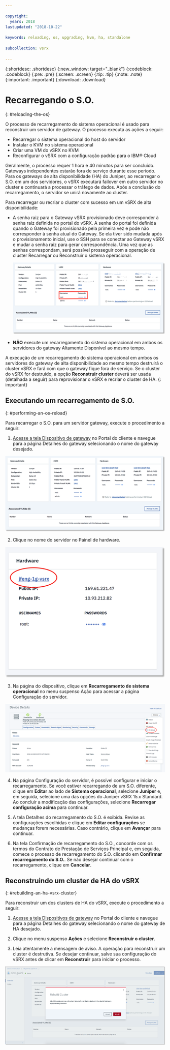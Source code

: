 ```yaml
---

copyright:
  years: 2018
lastupdated: "2018-10-22"

keywords: reloading, os, upgrading, kvm, ha, standalone

subcollection: vsrx

---
```


{:shortdesc: .shortdesc}
{:new_window: target="_blank"}
{:codeblock: .codeblock}
{:pre: .pre}
{:screen: .screen}
{:tip: .tip}
{:note: .note}
{:important: .important}
{:download: .download}

# Recarregando o S.O.
{: #reloading-the-os}

O processo de recarregamento do sistema operacional é usado para reconstruir um servidor de gateway. O processo executa as ações a seguir:

* Recarregar o sistema operacional do host do servidor
* Instalar o KVM no sistema operacional
* Criar uma VM do vSRX no KVM
* Reconfigurar o vSRX com a configuração padrão para o IBM® Cloud

Geralmente, o processo requer 1 hora e 40 minutos para ser concluído. Gateways independentes estarão fora de serviço durante esse período. Para os gateways de alta disponibilidade (HA) do Juniper, ao recarregar o S.O. em um dos servidores, o vSRX executará failover em outro servidor no cluster e continuará a processar o tráfego de dados. Após a conclusão do recarregamento, o servidor se unirá novamente ao cluster.

Para recarregar ou recriar o cluster com sucesso em um vSRX de alta disponibilidade:

* A senha raiz para o Gateway vSRX provisionado deve corresponder à senha raiz definida no portal do vSRX. A senha do portal foi definida quando o Gateway foi provisionado pela primeira vez e pode não corresponder à senha atual do Gateway. Se ela tiver sido mudada após o provisionamento inicial, use o SSH para se conectar ao Gateway vSRX e mudar a senha raiz para gerar correspondência. Uma vez que as senhas correspondam, será possível prosseguir com a operação de cluster Recarregar ou Reconstruir o sistema operacional.

  <img src="images/gw-vsrx-password.png" alt="desenho" style="width: 700px;"/>

* **NÃO** execute um recarregamento do sistema operacional em ambos os servidores do gateway Altamente Disponível ao mesmo tempo.

A execução de um recarregamento do sistema operacional em ambos os servidores do gateway de alta disponibilidade ao mesmo tempo destruirá o cluster vSRX e fará com que o gateway fique fora de serviço. Se o cluster do vSRX for destruído, a opção **Reconstruir cluster** deverá ser usada (detalhada a seguir) para reprovisionar o vSRX e recriar o cluster de HA.
{: important}

## Executando um recarregamento de S.O.
{: #performing-an-os-reload}

Para recarregar o S.O. para um servidor gateway, execute o procedimento a seguir:

1. [Acesse a tela Dispositivo de gateway](/docs/infrastructure/vsrx?topic=vsrx-viewing-all-your-gateway-appliances) no Portal do cliente e navegue para a página Detalhes do gateway selecionando o nome do gateway desejado.

  <img src="images/gw-sa-details.png" alt="drawing" style="width: 700px;"/>

2. Clique no nome do servidor no Painel de hardware.

  ![Servidor de hardware](images/os_hardware.png)

3. Na página do dispositivo, clique em **Recarregamento de sistema operacional** no menu suspenso Ação para acessar a página Configuração do servidor.

  ![Detalhes do dispositivo](images/os_device_page.png)

4. Na página Configuração do servidor, é possível configurar e iniciar o recarregamento. Se você estiver recarregando de um S.O. diferente, clique em **Editar** ao lado de **Sistema operacional**, selecione **Juniper** e, em seguida, selecione uma das opções do Juniper vSRX 15.x Standard. Ao concluir a modificação das configurações, selecione **Recarregar configuração acima** para continuar.

5. A tela Detalhes do recarregamento do S.O. é exibida. Revise as configurações escolhidas e clique em **Editar configurações** se mudanças forem necessárias. Caso contrário, clique em **Avançar** para continuar.

6. Na tela Confirmação de recarregamento do S.O., concorde com os termos do Contrato de Prestação de Serviços Principal e, em seguida, comece o processo de recarregamento do S.O. clicando em **Confirmar recarregamento do S.O.**. Se não desejar continuar com o recarregamento, clique em **Cancelar**.

## Reconstruindo um cluster de HA do vSRX
{: #rebuilding-an-ha-vsrx-cluster}

Para reconstruir um dos clusters de HA do vSRX, execute o procedimento a seguir:

1. [Acesse a tela Dispositivos de gateway](/docs/infrastructure/vsrx?topic=vsrx-viewing-all-your-gateway-appliances) no Portal do cliente e navegue para a página Detalhes do gateway selecionando o nome do gateway de HA desejado.

2. Clique no menu suspenso **Ações** e selecione **Reconstruir o cluster**.

3. Leia atentamente a mensagem de aviso. A operação para reconstruir um cluster é destrutiva. Se desejar continuar, salve sua configuração do vSRX antes de clicar em **Reconstruir** para iniciar o processo.

  ![Confirmar a reconstrução do cluster](images/rebuild_cluster_confirm.png)

